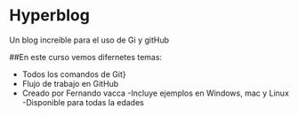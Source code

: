 # Hyperblog

Un blog increible para el uso de Gi y gitHub 

##En este curso vemos difernetes temas:


- Todos los comandos de Git}
- Flujo de trabajo en GitHub
- Creado por Fernando vacca
-Incluye ejemplos en Windows, mac y Linux
-Disponible para todas la edades
